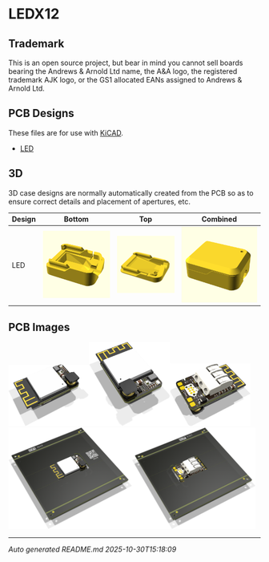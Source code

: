 # LEDX12

## Trademark

This is an open source project, but bear in mind you cannot sell boards bearing the Andrews & Arnold Ltd name, the A&A logo, the registered trademark AJK logo, or the GS1 allocated EANs assigned to Andrews & Arnold Ltd.

## PCB Designs

These files are for use with [KiCAD](https://www.kicad.org).

- [LED](LED.kicad_pro)

## 3D

3D case designs are normally automatically created from the PCB so as to ensure correct details and placement of apertures, etc.

|Design|Bottom|Top|Combined|
|------|------|---|--------|
|LED|<a href='LEDB.stl'><img src='LEDB.png' size=15%></a>|<a href='LEDT.stl'><img src='LEDT.png' size=15%></a>|<a href='LEDC.stl'><img src='LEDC.png' size=15%></a>|

## PCB Images

<img src='LED.png' width=32%><img src='LED-90.png' width=32%><img src='LED-bottom.png' width=32%>
<img src='LED-panel.png' width=49%><img src='LED-panel-bottom.png' width=49%>

---

*Auto generated README.md 2025-10-30T15:18:09*
